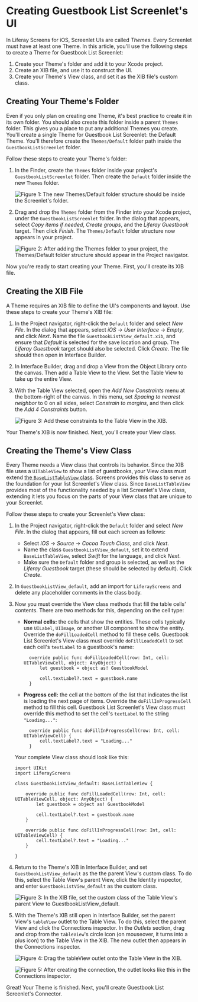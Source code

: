 # Creating Guestbook List Screenlet's UI

In Liferay Screens for iOS, Screenlet UIs are called *Themes*. Every Screenlet 
must have at least one Theme. In this article, you'll use the following steps to 
create a Theme for Guestbook List Screenlet: 

1.  Create your Theme's folder and add it to your Xcode project. 
2.  Create an XIB file, and use it to construct the UI. 
3.  Create your Theme's View class, and set it as the XIB file's custom class. 

## Creating Your Theme's Folder

Even if you only plan on creating one Theme, it's best practice to create it in 
its own folder. You should also create this folder inside a parent `Themes` 
folder. This gives you a place to put any additional Themes you create. You'll 
create a single Theme for Guestbook List Screenlet: the Default Theme. You'll 
therefore create the `Themes/Default` folder path inside the 
`GuestbookListScreenlet` folder. 

Follow these steps to create your Theme's folder: 

1.  In the Finder, create the `Themes` folder inside your project's 
    `GuestbookListScreenlet` folder. Then create the `Default` folder inside the 
    new `Themes` folder. 

    ![Figure 1: The new `Themes/Default` folder structure should be inside the Screenlet's folder.](../../../images/ios-lp-theme-folders-finder.png)

2.  Drag and drop the `Themes` folder from the Finder into your Xcode project, 
    under the `GuestbookListScreenlet` folder. In the dialog that appears, 
    select *Copy items if needed*, *Create groups*, and the *Liferay Guestbook* 
    target. Then click *Finish*. The `Themes/Default` folder structure now 
    appears in your project. 

    ![Figure 2: After adding the `Themes` folder to your project, the `Themes/Default` folder structure should appear in the Project navigator.](../../../images/ios-lp-themes-proj-nav.png)

Now you're ready to start creating your Theme. First, you'll create its XIB 
file. 

## Creating the XIB File

A Theme requires an XIB file to define the UI's components and layout. Use these 
steps to create your Theme's XIB file: 

1.  In the Project navigator, right-click the `Default` folder and select 
    *New File*. In the dialog that appears, select *iOS* &rarr; *User Interface* 
    &rarr; *Empty*, and click *Next*. Name the file 
    `GuestbookListView_default.xib`, and ensure that *Default* is selected for 
    the save location and group. The *Liferay Guestbook* target should also be 
    selected. Click *Create*. The file should then open in Interface Builder. 

2.  In Interface Builder, drag and drop a View from the Object Library onto the 
    canvas. Then add a Table View to the View. Set the Table View to take up the 
    entire View. 

3.  With the Table View selected, open the *Add New Constraints* menu at the 
    bottom-right of the canvas. In this menu, set *Spacing to nearest neighbor* 
    to 0 on all sides, select *Constrain to margins*, and then click the *Add 4 
    Constraints* button. 

    ![Figure 3: Add these constraints to the Table View in the XIB.](../../../images/ios-lp-xib-constraints.png)

Your Theme's XIB is now finished. Next, you'll create your View class. 

## Creating the Theme's View Class

Every Theme needs a View class that controls its behavior. Since the XIB file 
uses a `UITableView` to show a list of guestbooks, your View class must extend 
[the `BaseListTableView` class](https://github.com/liferay/liferay-screens/blob/master/ios/Framework/Core/Base/BaseListScreenlet/TableView/BaseListTableView.swift). 
Screens provides this class to serve as the foundation for your list Screenlet's 
View class. Since `BaseListTableView` provides most of the functionality needed 
by a list Screenlet's View class, extending it lets you focus on the parts of 
your View class that are unique to your Screenlet. 

Follow these steps to create your Screenlet's View class:

1.  In the Project navigator, right-click the `Default` folder and select *New 
    File*. In the dialog that appears, fill out each screen as follows: 

    - Select *iOS* &rarr; *Source* &rarr; *Cocoa Touch Class*, and click *Next*. 
    - Name the class `GuestbookListView_default`, set it to extend 
      `BaseListTableView`, select *Swift* for the language, and click *Next*.
    - Make sure the `Default` folder and group is selected, as well as the 
      *Liferay Guestbook* target (these should be selected by default). Click 
      *Create*. 

2.  In `GuestbookListView_default`, add an import for `LiferayScreens` and 
    delete any placeholder comments in the class body. 

3.  Now you must override the View class methods that fill the table cells' 
    contents. There are two methods for this, depending on the cell type: 

    - **Normal cells:** the cells that show the entities. These cells typically 
    use `UILabel`, `UIImage`, or another UI component to show the entity. 
    Override the `doFillLoadedCell` method to fill these cells. Guestbook List 
    Screenlet's View class must override `doFillLoadedCell` to set each cell's 
    `textLabel` to a guestbook's name: 

            override public func doFillLoadedCell(row: Int, cell: UITableViewCell, object: AnyObject) {
                let guestbook = object as! GuestbookModel

                cell.textLabel?.text = guestbook.name
            }

    - **Progress cell:** the cell at the bottom of the list that indicates the 
    list is loading the next page of items. Override the `doFillInProgressCell` 
    method to fill this cell. Guestbook List Screenlet's View class must 
    override this method to set the cell's `textLabel` to the string 
    `"Loading..."`: 

            override public func doFillInProgressCell(row: Int, cell: UITableViewCell) {
                cell.textLabel?.text = "Loading..."
            }

    Your complete View class should look like this: 

        import UIKit
        import LiferayScreens

        class GuestbookListView_default: BaseListTableView {

            override public func doFillLoadedCell(row: Int, cell: UITableViewCell, object: AnyObject) {
                let guestbook = object as! GuestbookModel

                cell.textLabel?.text = guestbook.name
            }

            override public func doFillInProgressCell(row: Int, cell: UITableViewCell) {
                cell.textLabel?.text = "Loading..."
            }

        }

4.  Return to the Theme's XIB in Interface Builder, and set 
    `GuestbookListView_default` as the the parent View's custom class. To do 
    this, select the Table View's parent View, click the Identity inspector, and 
    enter `GuestbookListView_default` as the custom class.

    ![Figure 3: In the XIB file, set the custom class of the Table View's parent View to `GuestbookListView_default`.](../../../images/ios-lp-gb-theme-custom-class.png)

5.  With the Theme's XIB still open in Interface Builder, set the parent View's 
    `tableView` outlet to the Table View. To do this, select the parent View and 
    click the Connections inspector. In the *Outlets* section, drag and drop 
    from the `tableView`'s circle icon (on mouseover, it turns into a plus icon) 
    to the Table View in the XIB. The new outlet then appears in the Connections 
    inspector. 

    ![Figure 4: Drag the `tableView` outlet onto the Table View in the XIB.](../../../images/ios-lp-table-view-outlet-01.png)

    ![Figure 5: After creating the connection, the outlet looks like this in the Connections inspector.](../../../images/ios-lp-table-view-outlet-02.png)

Great! Your Theme is finished. Next, you'll create Guestbook List Screenlet's 
Connector. 
